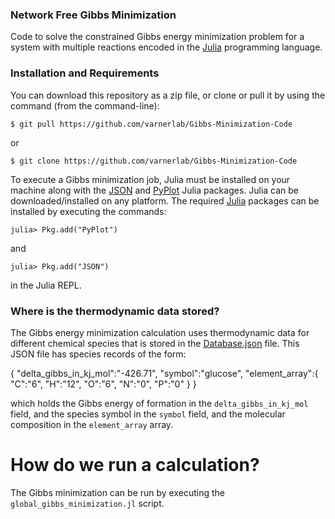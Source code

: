 ### Network Free Gibbs Minimization
Code to solve the constrained Gibbs energy minimization problem for a system with multiple reactions encoded in the [Julia](https://julialang.org) programming language.

### Installation and Requirements
You can download this repository as a zip file, or clone or pull it by using the command (from the command-line):

	$ git pull https://github.com/varnerlab/Gibbs-Minimization-Code

or

	$ git clone https://github.com/varnerlab/Gibbs-Minimization-Code

To execute a Gibbs minimization job, Julia must be installed on your machine along with the [JSON](https://github.com/JuliaIO/JSON.jl) and
[PyPlot](https://github.com/JuliaPy/PyPlot.jl) Julia packages. Julia can be downloaded/installed on any platform.
The required [Julia](http://julialang.org) packages can be installed by executing the commands:

	julia> Pkg.add("PyPlot")

and

	julia> Pkg.add("JSON")

in the Julia REPL.

### Where is the thermodynamic data stored?
The Gibbs energy minimization calculation uses thermodynamic data for different chemical species that is stored in the [Database.json](https://github.com/varnerlab/Gibbs-Minimization-Code/blob/master/data/Database.json) file.
This JSON file has species records of the form:

  {
    "delta_gibbs_in_kj_mol":"-426.71",
    "symbol":"glucose",
    "element_array":{
      "C":"6",
      "H":"12",
      "O":"6",
      "N":"0",
      "P":"0"
    }
  }

which holds the Gibbs energy of formation in the ``delta_gibbs_in_kj_mol`` field, and the species symbol in the ``symbol`` field, and the
molecular composition in the ``element_array`` array.

# How do we run a calculation?
The Gibbs minimization can be run by executing the ``global_gibbs_minimization.jl`` script.  

